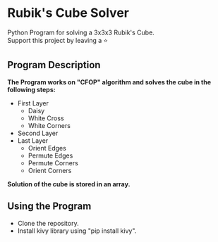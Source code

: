 # Rubik's Cube Solver

Python Program for solving a 3x3x3 Rubik's Cube.
</br>
Support this project by leaving a :star:

## Program Description

**The Program works on "CFOP" algorithm and solves the cube in the following steps:**
 - First Layer
   - Daisy
   - White Cross
   - White Corners
 - Second Layer
 - Last Layer
   - Orient Edges
   - Permute Edges
   - Permute Corners
   - Orient Corners

**Solution of the cube is stored in an array.**

## Using the Program

 - Clone the repository.
 - Install kivy library using "pip install kivy".
